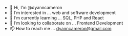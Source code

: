 - 👋 Hi, I’m @dyanncameron
- 👀 I’m interested in ... web and software development
- 🌱 I’m currently learning ... SQL, PHP and React
- 💞️ I’m looking to collaborate on ... Frontend Development
- 📫 How to reach me ... dyanncameron@gmail.com

<!---
dyanncameron/dyanncameron is a ✨ special ✨ repository because its `README.md` (this file) appears on your GitHub profile.
You can click the Preview link to take a look at your changes.
--->
